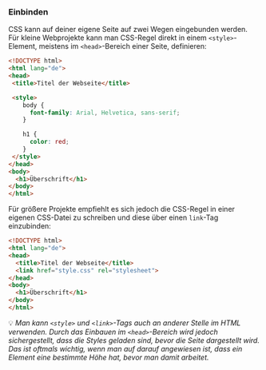 ### Einbinden

CSS kann auf deiner eigene Seite auf zwei Wegen eingebunden werden. Für kleine Webprojekte kann man CSS-Regel direkt in einem `<style>`-Element, meistens im `<head>`-Bereich einer Seite, definieren:

```html
<!DOCTYPE html>
<html lang="de">
<head>
 <title>Titel der Webseite</title>

 <style>
    body {
      font-family: Arial, Helvetica, sans-serif;
    }

    h1 {
      color: red;
    }
 </style>
</head>
<body>
  <h1>Überschrift</h1>
</body>
</html>
```

Für größere Projekte empfiehlt es sich jedoch die CSS-Regel in einer eigenen CSS-Datei zu schreiben und diese über einen `link`-Tag einzubinden:

```html
<!DOCTYPE html>
<html lang="de">
<head>
  <title>Titel der Webseite</title>
  <link href="style.css" rel="stylesheet">
</head>
<body>
  <h1>Überschrift</h1>
</body>
</html>
```

💡 *Man kann `<style>` und `<link>`-Tags auch an anderer Stelle im HTML verwenden. Durch das Einbauen im `<head>`-Bereich wird jedoch sichergestellt, dass die Styles geladen sind, bevor die Seite dargestellt wird. Das ist oftmals wichtig, wenn man auf darauf angewiesen ist, dass ein Element eine bestimmte Höhe hat, bevor man damit arbeitet.*
